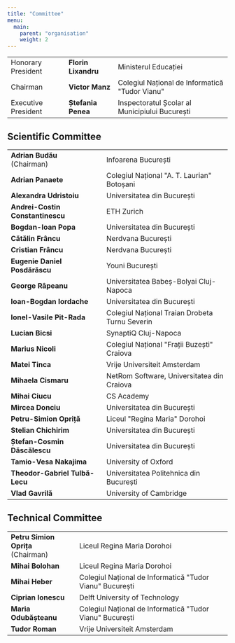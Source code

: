 ```yaml
---
title: "Committee"
menu:
  main:
    parent: "organisation"
    weight: 2
---
```


|                     |                     |                                                |
| ------------------- | ------------------- | ---------------------------------------------- |
| Honorary President  | **Florin Lixandru** | Ministerul Educației                           |
| Chairman            | **Victor Manz**     | Colegiul Național de Informatică "Tudor Vianu" |
| Executive President | **Ștefania Penea**  | Inspectoratul Școlar al Municipiului București |

## Scientific Committee

|                                  |                                                |
| -------------------------------- | ---------------------------------------------- |
| **Adrian Budău**<br>(Chairman)   | Infoarena București                            |
| **Adrian Panaete**               | Colegiul Național "A. T. Laurian" Botoșani     |
| **Alexandra Udristoiu**          | Universitatea din București                    |
| **Andrei-Costin Constantinescu** | ETH Zurich                                     |
| **Bogdan-Ioan Popa**             | Universitatea din București                    |
| **Cătălin Frâncu**               | Nerdvana București                             |
| **Cristian Frâncu**              | Nerdvana București                             |
| **Eugenie Daniel Posdărăscu**    | Youni București                                |
| **George Râpeanu**               | Universitatea Babeș-Bolyai Cluj-Napoca         |
| **Ioan-Bogdan Iordache**         | Universitatea din București                    |
| **Ionel-Vasile Pit-Rada**        | Colegiul Național Traian Drobeta Turnu Severin |
| **Lucian Bicsi**                 | SynaptiQ Cluj-Napoca                           |
| **Marius Nicoli**                | Colegiul Național "Frații Buzești" Craiova     |
| **Matei Tinca**                  | Vrije Universiteit Amsterdam                   |
| **Mihaela Cismaru**              | NetRom Software, Universitatea din Craiova     |
| **Mihai Ciucu**                  | CS Academy                                     |
| **Mircea Donciu**                | Universitatea din București                    |
| **Petru-Simion Opriță**          | Liceul "Regina Maria" Dorohoi                  |
| **Stelian Chichirim**            | Universitatea din București                    |
| **Ștefan-Cosmin Dăscălescu**     | Universitatea din București                    |
| **Tamio-Vesa Nakajima**          | University of Oxford                           |
| **Theodor-Gabriel Tulbă-Lecu**   | Universitatea Politehnica din București        |
| **Vlad Gavrilă**                 | University of Cambridge                        |

## Technical Committee

|                                       |                                                          |
| ------------------------------------- | -------------------------------------------------------- |
| **Petru Simion Oprița**<br>(Chairman) | Liceul Regina Maria Dorohoi                              |
| **Mihai Bolohan**                     | Liceul Regina Maria Dorohoi                              |
| **Mihai Heber**                       | Colegiul Național de Informatică "Tudor Vianu" București |
| **Ciprian Ionescu**                   | Delft University of Technology                           |
| **Maria Odubășteanu**                 | Colegiul Național de Informatică "Tudor Vianu" București |
| **Tudor Roman**                       | Vrije Universiteit Amsterdam                             |

